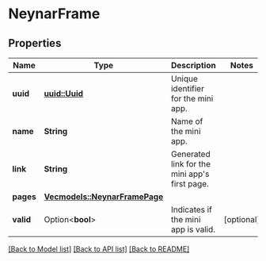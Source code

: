 # NeynarFrame

## Properties

Name | Type | Description | Notes
------------ | ------------- | ------------- | -------------
**uuid** | [**uuid::Uuid**](uuid::Uuid.md) | Unique identifier for the mini app. | 
**name** | **String** | Name of the mini app. | 
**link** | **String** | Generated link for the mini app's first page. | 
**pages** | [**Vec<models::NeynarFramePage>**](NeynarFramePage.md) |  | 
**valid** | Option<**bool**> | Indicates if the mini app is valid. | [optional]

[[Back to Model list]](../README.md#documentation-for-models) [[Back to API list]](../README.md#documentation-for-api-endpoints) [[Back to README]](../README.md)


